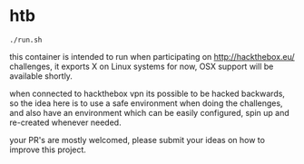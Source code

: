 # htb

`./run.sh` <br>

this container is intended to run when participating on http://hackthebox.eu/
challenges, it exports X on Linux systems for now, OSX support will be available
shortly. <br>

when connected to hackthebox vpn its possible to be hacked backwards, so the
idea here is to use a safe environment when doing the challenges, and also have
an environment which can be easily configured, spin up and re-created whenever
needed. <br>

your PR's are mostly welcomed, please submit your ideas on how to improve this
project. 
